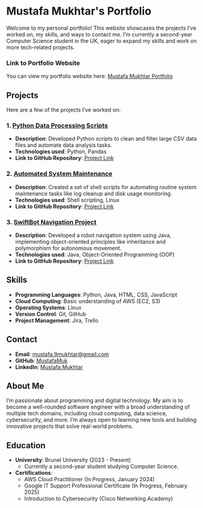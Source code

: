# Mustafa Mukhtar's Portfolio

Welcome to my personal portfolio! This website showcases the projects I’ve worked on, my skills, and ways to contact me. I’m currently a second-year Computer Science student in the UK, eager to expand my skills and work on more tech-related projects.

### Link to Portfolio Website
You can view my portfolio website here: [Mustafa Mukhtar Portfolio](https://mustafamukhtar.github.io/portfolio/)

## Projects

Here are a few of the projects I’ve worked on:

### 1. **[Python Data Processing Scripts](https://github.com/MustafaMuk/portfolio)**
   - **Description**: Developed Python scripts to clean and filter large CSV data files and automate data analysis tasks.
   - **Technologies used**: Python, Pandas
   - **Link to GitHub Repository**: [Project Link](https://github.com/MustafaMuk/portfolio)

### 2. **[Automated System Maintenance](https://github.com/MustafaMuk/portfolio)**
   - **Description**: Created a set of shell scripts for automating routine system maintenance tasks like log cleanup and disk usage monitoring.
   - **Technologies used**: Shell scripting, Linux
   - **Link to GitHub Repository**: [Project Link](https://github.com/MustafaMuk/portfolio)

### 3. **[SwiftBot Navigation Project](https://github.com/MustafaMuk/portfolio)**
   - **Description**: Developed a robot navigation system using Java, implementing object-oriented principles like inheritance and polymorphism for autonomous movement.
   - **Technologies used**: Java, Object-Oriented Programming (OOP)
   - **Link to GitHub Repository**: [Project Link](https://github.com/MustafaMuk/portfolio)

## Skills

- **Programming Languages**: Python, Java, HTML, CSS, JavaScript
- **Cloud Computing**: Basic understanding of AWS (EC2, S3)
- **Operating Systems**: Linux
- **Version Control**: Git, GitHub
- **Project Management**: Jira, Trello

## Contact

- **Email**: [mustafa.9mukhtar@gmail.com](mailto:mustafa.9mukhtar@gmail.com)
- **GitHub**: [MustafaMuk](https://github.com/MustafaMuk)
- **LinkedIn**: [Mustafa Mukhtar](https://www.linkedin.com/in/mustafa-mukhtar-728414234/)

## About Me

I’m passionate about programming and digital technology. My aim is to become a well-rounded software engineer with a broad understanding of multiple tech domains, including cloud computing, data science, cybersecurity, and more. I’m always open to learning new tools and building innovative projects that solve real-world problems.

## Education

- **University**: Brunel University (2023 - Present)
  - Currently a second-year student studying Computer Science.
- **Certifications**:
  - AWS Cloud Practitioner (In Progress, January 2024)
  - Google IT Support Professional Certificate (In Progress, February 2025)
  - Introduction to Cybersecurity (Cisco Networking Academy)

